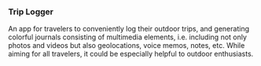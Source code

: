 ### Trip Logger
An app for travelers to conveniently log their outdoor trips, and generating colorful journals consisting of multimedia elements, i.e. including not only photos and videos but also geolocations, voice memos, notes, etc. While aiming for all travelers, it could be especially helpful to outdoor enthusiasts.
